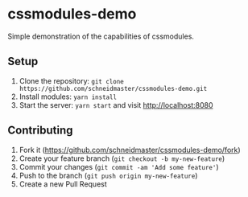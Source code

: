 # cssmodules-demo

Simple demonstration of the capabilities of cssmodules.

## Setup

1. Clone the repository: `git clone https://github.com/schneidmaster/cssmodules-demo.git`
2. Install modules: `yarn install`
3. Start the server: `yarn start` and visit [http://localhost:8080](http://localhost:8080)

## Contributing

1. Fork it (https://github.com/schneidmaster/cssmodules-demo/fork)
2. Create your feature branch (`git checkout -b my-new-feature`)
3. Commit your changes (`git commit -am 'Add some feature'`)
4. Push to the branch (`git push origin my-new-feature`)
5. Create a new Pull Request

